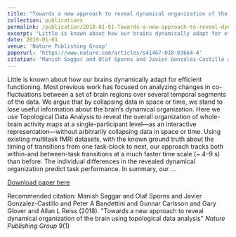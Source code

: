 ```yaml
---
title: "Towards a new approach to reveal dynamical organization of the brain using topological data analysis"
collection: publications
permalink: /publication/2018-01-01-Towards-a-new-approach-to-reveal-dynamical-organization-of-the-brain-using-
excerpt: 'Little is known about how our brains dynamically adapt for efficient functioning. Most previous work has focused on analyzing changes in co-fluctuations between a set of brain regions over several temporal segments of the data. We argue that by collapsing data in space or time, we stand to lose useful information about the brain’s dynamical organization. Here we use Topological Data Analysis to reveal the overall organization of whole-brain activity maps at a single-participant level—as an interactive representation—without arbitrarily collapsing data in space or time. Using existing multitask fMRI datasets, with the known ground truth about the timing of transitions from one task-block to next, our approach tracks both within-and between-task transitions at a much faster time scale (~ 4–9 s) than before. The individual differences in the revealed dynamical organization predict task performance. In summary, our …'
date: 2018-01-01
venue: 'Nature Publishing Group'
paperurl: 'https://www.nature.com/articles/s41467-018-03664-4'
citation: 'Manish Saggar and Olaf Sporns and Javier Gonzalez-Castillo and Peter A Bandettini and Gunnar Carlsson and Gary Glover and Allan L Reiss (2018). &quot;Towards a new approach to reveal dynamical organization of the brain using topological data analysis&quot; <i>Nature Publishing Group</i> 9(1)'
---
```

Little is known about how our brains dynamically adapt for efficient functioning. Most previous work has focused on analyzing changes in co-fluctuations between a set of brain regions over several temporal segments of the data. We argue that by collapsing data in space or time, we stand to lose useful information about the brain’s dynamical organization. Here we use Topological Data Analysis to reveal the overall organization of whole-brain activity maps at a single-participant level—as an interactive representation—without arbitrarily collapsing data in space or time. Using existing multitask fMRI datasets, with the known ground truth about the timing of transitions from one task-block to next, our approach tracks both within-and between-task transitions at a much faster time scale (~ 4–9 s) than before. The individual differences in the revealed dynamical organization predict task performance. In summary, our …

[Download paper here](https://www.nature.com/articles/s41467-018-03664-4)

Recommended citation: Manish Saggar and Olaf Sporns and Javier Gonzalez-Castillo and Peter A Bandettini and Gunnar Carlsson and Gary Glover and Allan L Reiss (2018). "Towards a new approach to reveal dynamical organization of the brain using topological data analysis" <i>Nature Publishing Group</i> 9(1)